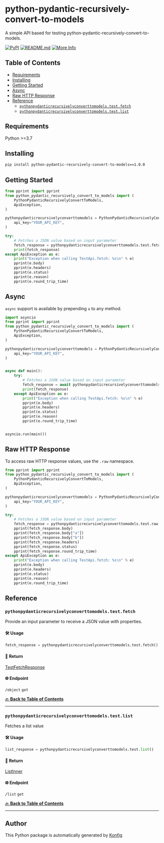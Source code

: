 # python-pydantic-recursively-convert-to-models

A simple API based for testing python-pydantic-recursively-convert-to-models.


[![PyPI](https://img.shields.io/badge/PyPI-v1.0.0-blue)](https://pypi.org/project/python-pydantic-recursively-convert-to-models/1.0.0)
[![README.md](https://img.shields.io/badge/README-Click%20Here-green)](https://github.com/konfig-dev/konfig/tree/main/python#readme)
[![More Info](https://img.shields.io/badge/More%20Info-Click%20Here-orange)](http://example.com/support)

## Table of Contents

<!-- toc -->

- [Requirements](#requirements)
- [Installing](#installing)
- [Getting Started](#getting-started)
- [Async](#async)
- [Raw HTTP Response](#raw-http-response)
- [Reference](#reference)
  * [`pythonpydanticrecursivelyconverttomodels.test.fetch`](#pythonpydanticrecursivelyconverttomodelstestfetch)
  * [`pythonpydanticrecursivelyconverttomodels.test.list`](#pythonpydanticrecursivelyconverttomodelstestlist)

<!-- tocstop -->

## Requirements

Python >=3.7

## Installing

```sh
pip install python-pydantic-recursively-convert-to-models==1.0.0
```

## Getting Started

```python
from pprint import pprint
from python_pydantic_recursively_convert_to_models import (
    PythonPydanticRecursivelyConvertToModels,
    ApiException,
)

pythonpydanticrecursivelyconverttomodels = PythonPydanticRecursivelyConvertToModels(
    api_key="YOUR_API_KEY",
)

try:
    # Fetches a JSON value based on input parameter
    fetch_response = pythonpydanticrecursivelyconverttomodels.test.fetch()
    print(fetch_response)
except ApiException as e:
    print("Exception when calling TestApi.fetch: %s\n" % e)
    pprint(e.body)
    pprint(e.headers)
    pprint(e.status)
    pprint(e.reason)
    pprint(e.round_trip_time)
```

## Async

`async` support is available by prepending `a` to any method.

```python
import asyncio
from pprint import pprint
from python_pydantic_recursively_convert_to_models import (
    PythonPydanticRecursivelyConvertToModels,
    ApiException,
)

pythonpydanticrecursivelyconverttomodels = PythonPydanticRecursivelyConvertToModels(
    api_key="YOUR_API_KEY",
)


async def main():
    try:
        # Fetches a JSON value based on input parameter
        fetch_response = await pythonpydanticrecursivelyconverttomodels.test.afetch()
        print(fetch_response)
    except ApiException as e:
        print("Exception when calling TestApi.fetch: %s\n" % e)
        pprint(e.body)
        pprint(e.headers)
        pprint(e.status)
        pprint(e.reason)
        pprint(e.round_trip_time)


asyncio.run(main())
```

## Raw HTTP Response

To access raw HTTP response values, use the `.raw` namespace.

```python
from pprint import pprint
from python_pydantic_recursively_convert_to_models import (
    PythonPydanticRecursivelyConvertToModels,
    ApiException,
)

pythonpydanticrecursivelyconverttomodels = PythonPydanticRecursivelyConvertToModels(
    api_key="YOUR_API_KEY",
)

try:
    # Fetches a JSON value based on input parameter
    fetch_response = pythonpydanticrecursivelyconverttomodels.test.raw.fetch()
    pprint(fetch_response.body)
    pprint(fetch_response.body["a"])
    pprint(fetch_response.body["b"])
    pprint(fetch_response.headers)
    pprint(fetch_response.status)
    pprint(fetch_response.round_trip_time)
except ApiException as e:
    print("Exception when calling TestApi.fetch: %s\n" % e)
    pprint(e.body)
    pprint(e.headers)
    pprint(e.status)
    pprint(e.reason)
    pprint(e.round_trip_time)
```


## Reference
### `pythonpydanticrecursivelyconverttomodels.test.fetch`

Provide an input parameter to receive a JSON value with properties.

#### 🛠️ Usage

```python
fetch_response = pythonpydanticrecursivelyconverttomodels.test.fetch()
```

#### 🔄 Return

[TestFetchResponse](./python_pydantic_recursively_convert_to_models/pydantic/test_fetch_response.py)

#### 🌐 Endpoint

`/object` `get`

[🔙 **Back to Table of Contents**](#table-of-contents)

---

### `pythonpydanticrecursivelyconverttomodels.test.list`

Fetches a list value

#### 🛠️ Usage

```python
list_response = pythonpydanticrecursivelyconverttomodels.test.list()
```

#### 🔄 Return

[ListInner](./python_pydantic_recursively_convert_to_models/pydantic/list_inner.py)

#### 🌐 Endpoint

`/list` `get`

[🔙 **Back to Table of Contents**](#table-of-contents)

---


## Author
This Python package is automatically generated by [Konfig](https://konfigthis.com)
